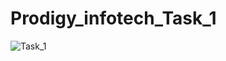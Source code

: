 # Prodigy_infotech_Task_1
![Task_1](https://github.com/user-attachments/assets/5ce800c1-b6a7-4e5d-a53b-056612340f2d)

